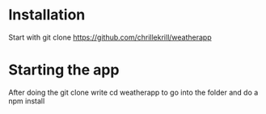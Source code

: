 # Installation
Start with git clone https://github.com/chrillekrill/weatherapp
# Starting the app
After doing the git clone write cd weatherapp to go into the folder and do a npm install
